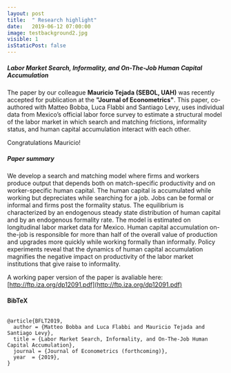 ```yaml
---
layout: post
title:  " Research highlight"
date:   2019-06-12 07:00:00
image: testbackground2.jpg
visible: 1
isStaticPost: false
---
```


##### Labor Market Search, Informality, and On-The-Job Human Capital Accumulation

The paper by our colleague **Mauricio Tejada (SEBOL, UAH)** was recently accepted for publication at the **"Journal of Econometrics"**. This paper, co-authored with Matteo Bobba, Luca Flabbi and Santiago Levy, uses  individual data from Mexico’s official labor force survey to estimate a structural model of the labor market in which search and matching frictions, informality status, and human capital accumulation interact with each other.  

Congratulations Mauricio!


##### Paper summary


We develop a search and matching model where firms and workers produce output that depends both on match-specific productivity and on worker-specific human capital. The human capital is accumulated while working but depreciates while searching for a job. Jobs can be formal or informal and firms post the formality status. The equilibrium is characterized by an endogenous steady state distribution of human capital and by an endogenous formality rate. The model is estimated on longitudinal labor market data for Mexico. Human capital accumulation on-the-job is responsible for more than half of the overall value of production and upgrades more quickly while working formally than informally. Policy experiments reveal that the dynamics of human capital accumulation magnifies the negative impact on productivity of the labor market institutions that give raise to informality.


A working paper version of the paper is avaliable here: [http://ftp.iza.org/dp12091.pdf](http://ftp.iza.org/dp12091.pdf)



<!-- ![image-title-here](/img/posts/johanna.png){:class="img-responsive"} -->
<h4 id="bibtex">BibTeX</h4>

<div class="highlighter-rouge"><div class="highlight"><pre class="highlight"><code>
@article{BFLT2019,
  author = {Matteo Bobba and Luca Flabbi and Mauricio Tejada and Santiago Levy},
  title = {Labor Market Search, Informality, and On-The-Job Human Capital Accumulation},
  journal = {Journal of Econometrics (forthcoming)},
  year  = {2019},
}
</code></pre></div></div>
